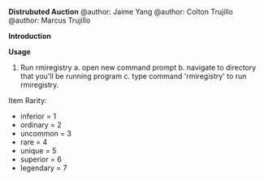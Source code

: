 **__Distrubuted Auction__**
@author: Jaime Yang
@author: Colton Trujillo
@author: Marcus Trujillo

__Introduction__

__Usage__ 
1. Run rmiregistry
    a. open new command prompt
    b. navigate to directory that you'll be running program
    c. type command 'rmiregistry' to run rmiregistry. 


Item Rarity:
- inferior = 1
- ordinary = 2
- uncommon = 3
- rare = 4
- unique = 5
- superior = 6
- legendary = 7
